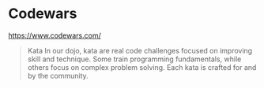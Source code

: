 # Codewars

https://www.codewars.com/

> Kata
> In our dojo, kata are real code challenges focused on improving skill and technique. Some train programming fundamentals, while others focus on complex problem solving. Each kata is crafted for and by the community.
